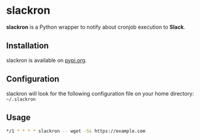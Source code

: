 # slackron

**slackron** is a Python wrapper to notify about cronjob execution to **Slack**.

## Installation

slackron is available on [pypi.org](https://pypi.org/project/slackron/).

## Configuration

slackron will look for the following configuration file on your home directory: `~/.slackron`

## Usage

```sh
*/1 * * * * slackron -- wget -Ss https://example.com
```
